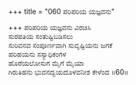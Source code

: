 +++
title = "060 ಪರಿಪರಿಯ ಯಜ್ಞವನು"

+++
ಪರಿಪರಿಯ ಯಜ್ಞವನು ವಿರಚಿಸಿ   
ಸುರಪತಿಯ ಸಂತುಷ್ಟಿಬಡಿಸಲು   
ಸುರಿವನವ ಸಂಪೂರ್ಣವಾಗಿ ಸುವೃಷ್ಟಿಯನು ಜಗಕೆ   
ಹರಿಹಯನು ಸಸ್ಯಾಧಿಕಂಗಳ   
ಹೊರೆಯಲೋಸುಗ ಮೈಗೆ ಮೈಯಾ   
ಗಿರುತಿಹನು ಭುವನದ್ವಯದೊಳವನೀಶ ಕೇಳೆಂದ    ॥60॥